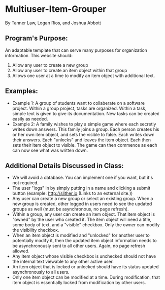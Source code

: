 # Multiuser-Item-Grouper
By Tanner Law, Logan Rios, and Joshua Abbott

## Program's Purpose:
An adaptable template that can serve many purposes for organization information. This website should:
1. Allow any user to create a new group
2. Allow any user to create an item object within that group
3. Allows one user at a time to modify an item object with additional text.

## Examples:
* Example 1: A group of students want to collaberate on a software project.   Within a group project, tasks are organized.  Within a task, simple text is given to give its documentation.   New tasks can be created easily as needed.
* Example 2: A family wishes to play a simple game where each secretly writes down answers.  This family joins a group.  Each person creates his or her own item object, and sets the visible to false.  Each writes down their answers.  Each "unlocks" and leaves the item object.  Each then sets their item object to visible.  The game can then commence as each can now see what was written down.

## Additional Details Discussed in Class:
* We will avoid a database.  You can implement one if you want, but it's not required.
* The user "logs" in by simply putting in a name and clicking a submit button (example: http://slither.io (Links to an external site.))
* Any user can create a new group or select an existing group.  When a new group is created, other logged in users need to see the updated groups as well (must be asynchronous, no page refresh).
* Within a group, any user can create an item object.  That item object is "owned" by the user who created it.  The item object will need a title, some body of text, and a "visible" checkbox.   Only the owner can modify the visibility checkbox.
* When an item object is modified and "unlocked" for another user to potentially modify it, then the updated item object information needs to be asynchronously sent to all other users.  Again, no page refresh allowed.
* Any item object whose visible checkbox is unchecked should not have the internal text viewable to any other active user. 
* An item object that is locked or unlocked should have its status updated asynchronously to all users.
* Only one item object can be modified at a time.  During modification, that item object is essentially locked from modification by other users.
